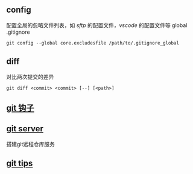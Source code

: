 ## config
配置全局的忽略文件列表，如 *sftp* 的配置文件，*vscode* 的配置文件等
global .gitignore
```
git config --global core.excludesfile /path/to/.gitignore_global
```
## diff
对比两次提交的差异
```
git diff <commit> <commit> [--] [<path>]
```

## [git 钩子](git_hooks)

## [git server](git_server)
搭建git远程仓库服务

## [git tips](git_tips)
